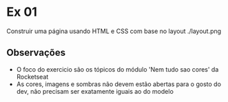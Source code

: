 # Ex 01

Construir uma página usando HTML e CSS com base no layout ./layout.png

## Observações

- O foco do exercicio são os tópicos do módulo 'Nem tudo sao cores' da Rocketseat
- As cores, imagens e sombras não devem estão abertas para o gosto do dev, não precisam ser exatamente iguais ao do modelo